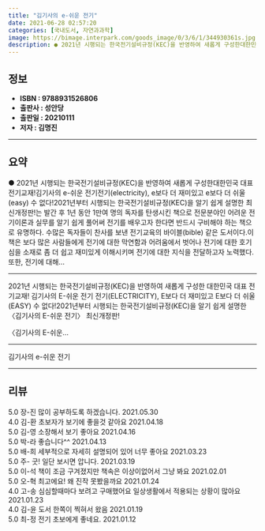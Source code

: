 ```yaml
---
title: "김기사의 e-쉬운 전기"
date: 2021-06-28 02:57:20
categories: [국내도서, 자연과과학]
image: https://bimage.interpark.com/goods_image/0/3/6/1/344930361s.jpg
description: ● 2021년 시행되는 한국전기설비규정(KEC)을 반영하여 새롭게 구성한대한민국 대표 전기교재!김기사의 e-쉬운 전기전기(electricity), e보다 더 재미있고 e보다 더 쉬울(easy) 수 없다!2021년부터 시행되는 한국전기설비규정(KEC)을 알기 쉽게 설명한 최신개정판!는
---
```


## **정보**

- **ISBN : 9788931526806**
- **출판사 : 성안당**
- **출판일 : 20210111**
- **저자 : 김명진**

------



## **요약**

●  2021년 시행되는 한국전기설비규정(KEC)을 반영하여 새롭게 구성한대한민국 대표 전기교재!김기사의 e-쉬운 전기전기(electricity), e보다 더 재미있고 e보다 더 쉬울(easy) 수 없다!2021년부터 시행되는 한국전기설비규정(KEC)을 알기 쉽게 설명한  최신개정판!는 발간 후 1년 동안 1만여 명의 독자를 탄생시킨 책으로 전문분야인 어려운 전기이론과 실무를 알기 쉽게 풀어써 전기를 배우고자 한다면 반드시 구비해야 하는 책으로 유명하다. 수많은 독자들이 찬사를 보낸 전기교육의 바이블(bible) 같은 도서이다.이 책은 보다 많은 사람들에게 전기에 대한 막연함과 어려움에서 벗어나 전기에 대한 호기심을 소재로 좀 더 쉽고 재미있게 이해시키며 전기에 대한 지식을 전달하고자 노력했다.또한, 전기에 대해...

------

2021년 시행되는 한국전기설비규정(KEC)을 반영하여 새롭게 구성한
대한민국 대표 전기교재!
김기사의 E-쉬운 전기
전기(ELECTRICITY), E보다 더 재미있고 E보다 더 쉬울(EASY) 수 없다!2021년부터 시행되는 한국전기설비규정(KEC)을 알기 쉽게 설명한 
〈김기사의 E-쉬운 전기〉 최신개정판!

〈김기사의 E-쉬운... 

------


김기사의 e-쉬운 전기 

------


## **리뷰** 

5.0 장-진 많이 공부하도록 하겠습니다. 2021.05.30 <br/>4.0 김-환 초보자가 보기에 좋을것 같아요
 2021.04.18 <br/>5.0 김-영 소장해서 보기 좋아요 2021.04.16 <br/>5.0 박-라 좋습니다^^ 2021.04.13 <br/>5.0 배-희 세부적으로 자세히 설명되어 있어 너무 좋아요 2021.03.23 <br/>5.0 주- 굿! 일단 보시면 압니다. 2021.03.19 <br/>5.0 이-석 책이 조금 구겨졌지만 책속은 이상이없어서 그냥 봐요 2021.02.01 <br/>5.0 오-혁 최고에요! 왜 진작 못봤을까요 2021.01.24 <br/>4.0 고-송 심심할때마다 보려고 구매했어요
일상생활에서 적용되는 상황이 많아요 2021.01.23 <br/>4.0 김-윤 도서 한쪽이 찍혀서 왔음 2021.01.19 <br/>5.0 최-정 전기 초보에게 좋네요. 2021.01.12 <br/>